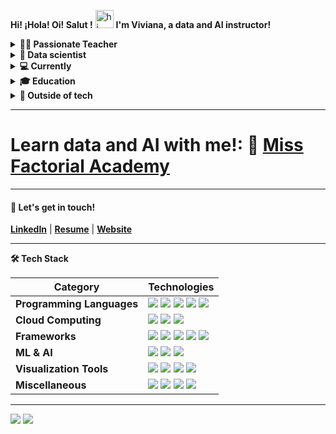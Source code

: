 **Hi! ¡Hola! Oi! Salut !** <img src="https://user-images.githubusercontent.com/1303154/88677602-1635ba80-d120-11ea-84d8-d263ba5fc3c0.gif" width="29" alt="hi"> **I'm Viviana, a data and AI instructor!**

<details>
<summary><b>👩‍🏫 Passionate Teacher</b></summary>
- Taught over 2,100 students worldwide.
-  Known for making complex topics fun and engaging!
-  Courses include AI, Machine Learning, Deep Learning, Data Science, Data Analytics, Data Literacy, Data Storytelling, and Data Visualization.
-  Levels: Master’s Level, Undergraduate, Bootcamps, Professional Certificates, Private Tutoring, Corporate Reskilling/Upskilling.
-  I teach in English, Spanish, or Portuguese; I also respond to questions in French.
</details>

<details>  
<summary><b>🚀 Data scientist</b></summary>
- Five years of experience with industry leaders creating AI and ML solutions in marketing, retail, enterntainment, and cybersecurity.
- Started my own business in 2020, officially registered in Florida in 2021, and made it my full-time job in 2023.
</details>

<details>  
<summary><b>💻 Currently</b></summary>
- Lead Instructor at Correlation One for the Amazon Career Choice Data Analytics program (versions 9.0 and 10.0), Data Science 4 All programs, and corporate trainings (HarbourVest, Point72, Johnson&Johnson, Universal Music Group, among others).
- Learning Facilitator at Emeritus for the Imperial College Business School and UC Berkeley Haas's Professional Certificate in Machine Learning and Artificial Intelligence.
</details>

<details>
<summary><b>🎓 Education</b> </summary>
- Master's in Data Science from the University of San Francisco.
- Bachelor's degree in Mathematics and Associate's degree in Media Production.
- Been coding for over ten years!
</details>

<details>
<summary><b>💅 Outside of tech</b></summary>
- Experience as a TV and radio host in different countries.
- Participated as Miss Sucre in the Miss Universe Colombia 2021 pageant.
- Been to 23 countries and counting!
</details>

<hr>
    
# Learn data and AI with me!: 🚀 [Miss Factorial Academy](https://missfactorial.com)

<hr>

#### 💬 Let's get in touch!
<b><a href='https://www.linkedin.com/in/vivianamarquez' target='_blank'>LinkedIn</a></b> | <b><a href='https://drive.google.com/file/d/1QgwBhK_-UvXeh6Eh6zUdyWZLMGvwo-Ip/view' target='_blank'>Resume</a></b> | <b><a href='https://vivianamarquez.com' target='_blank'>Website</a></b>
<hr>
<!-- Tech Stack -->  
<b>🛠️ Tech Stack</b>
    <p>

| **Category** | **Technologies** |
| - | - |
**Programming Languages** | <img src='https://img.shields.io/static/v1?label=&message=Python&color=3C78A9&logo=python&logoColor=white'> <img src='https://img.shields.io/static/v1?label=&message=R&color=276DC2&logo=r&logoColor=white'> <img src='https://img.shields.io/static/v1?label=&message=SageMath&color=1b1ab6&logo=PyG&logoColor=white'> <img src='https://img.shields.io/static/v1?label=&message=C%2B%2B&color=00599C&logo=c%2B%2B&logoColor=white'> <img src='https://img.shields.io/static/v1?label=&message=Java&color=f89820&logo=java&logoColor=white'>
**Cloud Computing** | <img src='https://img.shields.io/static/v1?label=&message=AWS&color=FF9900&logo=amazonaws&logoColor=white'> <img src='https://img.shields.io/static/v1?label=&message=GCP&color=4285F4&logo=google-cloud&logoColor=white'> <img src='https://img.shields.io/static/v1?label=&message=Heroku&color=430098&logo=heroku&logoColor=white'>
**Frameworks** | <img src='https://img.shields.io/static/v1?label=&message=Conda&color=44A833&logo=anaconda&logoColor=white'> <img src='https://img.shields.io/static/v1?label=&message=PySpark&color=E25A1C&logo=apachespark&logoColor=white'> <img src='https://img.shields.io/static/v1?label=&message=Selenium&color=43B02A&logo=Selenium&logoColor=white'> <img src='https://img.shields.io/static/v1?label=&message=Open%20CV&color=5C3EE8&logo=opencv&logoColor=white'> <img src='https://img.shields.io/static/v1?label=&message=Flask&color=000000&logo=flask&logoColor=white'>
**ML & AI** | <img src='https://img.shields.io/static/v1?label=&message=scikit-learn&color=F7931E&logo=scikitlearn&logoColor=white'> <img src='https://img.shields.io/static/v1?label=&message=PyTorch&color=EE4C2C&logo=pytorch&logoColor=white'> <img src='https://img.shields.io/static/v1?label=&message=Hugging%20Face&color=FFC83D&logo=SmugMug&logoColor=white'>
**Visualization Tools** | <img src='https://img.shields.io/static/v1?label=&message=Tableau&color=60688D&logo=Tableau&logoColor=white'> <img src='https://img.shields.io/static/v1?label=&message=LookerStudio&color=4484f3&logo=Looker&logoColor=white'> <img src='https://img.shields.io/static/v1?label=&message=Plotly&color=404f76&logo=plotly&logoColor=a4a4bb'> <img src='https://img.shields.io/static/v1?label=&message=Power%20BI&color=F2C811&logo=powerbi&logoColor=gray'>      
**Miscellaneous** | <img src='https://img.shields.io/static/v1?label=&message=SQL&color=004F9F&logo=postgresql&logoColor=white'> <img src='https://img.shields.io/static/v1?label=&message=Git&color=F05032&logo=git&logoColor=white'> <img src='https://img.shields.io/static/v1?label=&message=VIM&color=019733&logo=vim&logoColor=white'> <img src='https://img.shields.io/static/v1?label=&message=LaTeX&color=008080&logo=LaTeX&logoColor=white'>
  </p>

<hr>

![](https://komarev.com/ghpvc/?username=vivianamarquez&style=flat&color=CB62B2) ![](https://img.shields.io/github/followers/vivianamarquez.svg?style=social&label=Follow)
